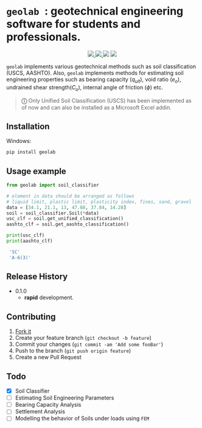 # `geolab `: geotechnical engineering software for students and professionals.

<p align="center">
    <a href="https://pypi.org/user/Pato546/">
        <img src="https://img.shields.io/badge/PyPi-Pato546-blue?style=flat-square&logo=pypi&logoColor=white">
    </a>
    <a href="#">
        <img src="https://img.shields.io/pypi/l/geolab?style=flat-square">
    </a>
    <a>
        <img src="https://img.shields.io/pypi/dm/geolab?style=flat-square">
    </a>
    <a>
        <img src="https://img.shields.io/github/repo-size/patrickboateng/geolab?style=flat-square">
    </a>
</p>

`geolab` implements various geotechnical methods such as soil classification (USCS, AASHTO). Also, `geolab` implements methods for estimating soil engineering properties such as bearing capacity ($q_{ult}$), void ratio ($e_o$), undrained shear strength($C_u$), internal angle of friction ($\phi$) etc.

> **&#9432;** Only Unified Soil Classification (USCS) has been implemented as of now and can also be installed as a Microsoft Excel addin.

## Installation

Windows:

```sh
pip install geolab
```

## Usage example

```py
from geolab import soil_classifier

# element in data should be arranged as follows
# liquid limit, plastic limit, plasticity index, fines, sand, gravel
data = [34.1, 21.1, 13, 47.88, 37.84, 14.28]
soil = soil_classifier.Soil(*data)
usc_clf = soil.get_unified_classification()
aashto_clf = soil.get_aashto_classification()

print(usc_clf)
print(aashto_clf)
```

```sh
 'SC'
 'A-6(3)'
```

<!-- ## Development setup

Describe how to install all development dependencies and how to run an automated test-suite of some kind. Potentially do this for multiple platforms.

```sh
make install
npm test
``` -->

## Release History

-   0.1.0
    -   **rapid** development.

## Contributing

1. [Fork it](https://github.com/patrickboateng/geolab/fork)
2. Create your feature branch (`git checkout -b feature`)
3. Commit your changes (`git commit -am 'Add some fooBar'`)
4. Push to the branch (`git push origin feature`)
5. Create a new Pull Request

## Todo

-   [x] Soil Classifier
-   [ ] Estimating Soil Engineering Parameters
-   [ ] Bearing Capacity Analysis
-   [ ] Settlement Analysis
-   [ ] Modelling the behavior of Soils under loads using `FEM`
